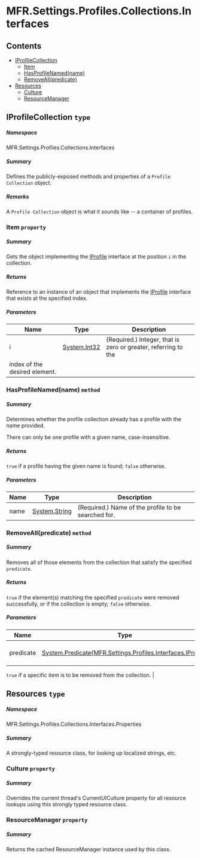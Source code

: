 <a name='assembly'></a>
# MFR.Settings.Profiles.Collections.Interfaces

## Contents

- [IProfileCollection](#T-MFR-Settings-Profiles-Collections-Interfaces-IProfileCollection 'MFR.Settings.Profiles.Collections.Interfaces.IProfileCollection')
  - [Item](#P-MFR-Settings-Profiles-Collections-Interfaces-IProfileCollection-Item-System-Int32- 'MFR.Settings.Profiles.Collections.Interfaces.IProfileCollection.Item(System.Int32)')
  - [HasProfileNamed(name)](#M-MFR-Settings-Profiles-Collections-Interfaces-IProfileCollection-HasProfileNamed-System-String- 'MFR.Settings.Profiles.Collections.Interfaces.IProfileCollection.HasProfileNamed(System.String)')
  - [RemoveAll(predicate)](#M-MFR-Settings-Profiles-Collections-Interfaces-IProfileCollection-RemoveAll-System-Predicate{MFR-Settings-Profiles-Interfaces-IProfile}- 'MFR.Settings.Profiles.Collections.Interfaces.IProfileCollection.RemoveAll(System.Predicate{MFR.Settings.Profiles.Interfaces.IProfile})')
- [Resources](#T-MFR-Settings-Profiles-Collections-Interfaces-Properties-Resources 'MFR.Settings.Profiles.Collections.Interfaces.Properties.Resources')
  - [Culture](#P-MFR-Settings-Profiles-Collections-Interfaces-Properties-Resources-Culture 'MFR.Settings.Profiles.Collections.Interfaces.Properties.Resources.Culture')
  - [ResourceManager](#P-MFR-Settings-Profiles-Collections-Interfaces-Properties-Resources-ResourceManager 'MFR.Settings.Profiles.Collections.Interfaces.Properties.Resources.ResourceManager')

<a name='T-MFR-Settings-Profiles-Collections-Interfaces-IProfileCollection'></a>
## IProfileCollection `type`

##### Namespace

MFR.Settings.Profiles.Collections.Interfaces

##### Summary

Defines the publicly-exposed methods and properties of a
`Profile Collection` object.

##### Remarks

A `Profile Collection` object is what it sounds like -- a
container of profiles.

<a name='P-MFR-Settings-Profiles-Collections-Interfaces-IProfileCollection-Item-System-Int32-'></a>
### Item `property`

##### Summary

Gets the object implementing the
[IProfile](#T-MFR-Settings-Profiles-Interfaces-IProfile 'MFR.Settings.Profiles.Interfaces.IProfile') interface at the
position `i` in the collection.

##### Returns

Reference to an instance of an object that implements the
[IProfile](#T-MFR-Settings-Profiles-Interfaces-IProfile 'MFR.Settings.Profiles.Interfaces.IProfile') interface that
exists at the specified index.

##### Parameters

| Name | Type | Description |
| ---- | ---- | ----------- |
| i | [System.Int32](http://msdn.microsoft.com/query/dev14.query?appId=Dev14IDEF1&l=EN-US&k=k:System.Int32 'System.Int32') | (Required.) Integer, that is zero or greater, referring to the
index of the desired element. |

<a name='M-MFR-Settings-Profiles-Collections-Interfaces-IProfileCollection-HasProfileNamed-System-String-'></a>
### HasProfileNamed(name) `method`

##### Summary

Determines whether the profile collection already has a profile with the
name provided.



There can only be one profile with a given name, case-insensitive.

##### Returns

`true` if a profile having the given name is found;
`false` otherwise.

##### Parameters

| Name | Type | Description |
| ---- | ---- | ----------- |
| name | [System.String](http://msdn.microsoft.com/query/dev14.query?appId=Dev14IDEF1&l=EN-US&k=k:System.String 'System.String') | (Required.) Name of the profile to be searched for. |

<a name='M-MFR-Settings-Profiles-Collections-Interfaces-IProfileCollection-RemoveAll-System-Predicate{MFR-Settings-Profiles-Interfaces-IProfile}-'></a>
### RemoveAll(predicate) `method`

##### Summary

Removes all of those elements from the collection that satisfy the specified
`predicate`.

##### Returns

`true` if the element(s) matching the specified
`predicate` were removed successfully, or if the collection
is empty; `false` otherwise.

##### Parameters

| Name | Type | Description |
| ---- | ---- | ----------- |
| predicate | [System.Predicate{MFR.Settings.Profiles.Interfaces.IProfile}](http://msdn.microsoft.com/query/dev14.query?appId=Dev14IDEF1&l=EN-US&k=k:System.Predicate 'System.Predicate{MFR.Settings.Profiles.Interfaces.IProfile}') | (Required.) A predicate that returns
`true` if a specific item is to be removed from the
collection. |

<a name='T-MFR-Settings-Profiles-Collections-Interfaces-Properties-Resources'></a>
## Resources `type`

##### Namespace

MFR.Settings.Profiles.Collections.Interfaces.Properties

##### Summary

A strongly-typed resource class, for looking up localized strings, etc.

<a name='P-MFR-Settings-Profiles-Collections-Interfaces-Properties-Resources-Culture'></a>
### Culture `property`

##### Summary

Overrides the current thread's CurrentUICulture property for all
  resource lookups using this strongly typed resource class.

<a name='P-MFR-Settings-Profiles-Collections-Interfaces-Properties-Resources-ResourceManager'></a>
### ResourceManager `property`

##### Summary

Returns the cached ResourceManager instance used by this class.
